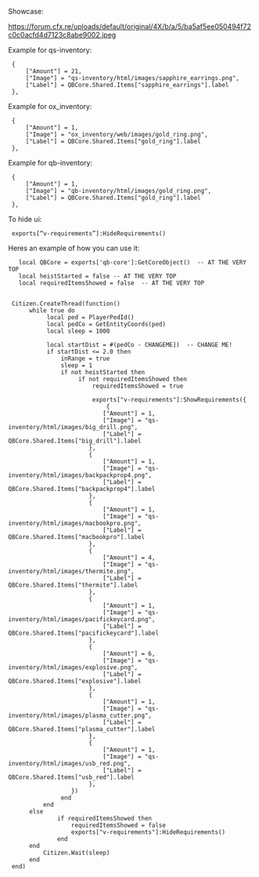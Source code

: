 Showcase:

https://forum.cfx.re/uploads/default/original/4X/b/a/5/ba5af5ee050494f72c0c0acfd4d7123c8abe9002.jpeg

Example for qs-inventory:

     {
         ["Amount"] = 21,
         ["Image"] = "qs-inventory/html/images/sapphire_earrings.png",
         ["Label"] = QBCore.Shared.Items["sapphire_earrings"].label
     },
Example for ox_inventory:

     {
         ["Amount"] = 1,
         ["Image"] = "ox_inventory/web/images/gold_ring.png",
         ["Label"] = QBCore.Shared.Items["gold_ring"].label
     },
Example for qb-inventory:

     {
         ["Amount"] = 1,
         ["Image"] = "qb-inventory/html/images/gold_ring.png",
         ["Label"] = QBCore.Shared.Items["gold_ring"].label
     },

To hide ui:

     exports[“v-requirements”]:HideRequirements()



Heres an example of how you can use it:

       local QBCore = exports['qb-core']:GetCoreObject()  -- AT THE VERY TOP
       local heistStarted = false -- AT THE VERY TOP
       local requiredItemsShowed = false  -- AT THE VERY TOP


     Citizen.CreateThread(function()
          while true do
               local ped = PlayerPedId()
               local pedCo = GetEntityCoords(ped)
               local sleep = 1000

               local startDist = #(pedCo - CHANGEME])  -- CHANGE ME!
               if startDist <= 2.0 then
                   inRange = true
                   sleep = 1
                   if not heistStarted then
                        if not requiredItemsShowed then
                            requiredItemsShowed = true
          
                            exports["v-requirements"]:ShowRequirements({
                                {
                               ["Amount"] = 1,
                               ["Image"] = "qs-inventory/html/images/big_drill.png",
                               ["Label"] = QBCore.Shared.Items["big_drill"].label
                           },
                           {
                               ["Amount"] = 1,
                               ["Image"] = "qs-inventory/html/images/backpackprop4.png",
                               ["Label"] = QBCore.Shared.Items["backpackprop4"].label
                           },
                           {
                               ["Amount"] = 1,
                               ["Image"] = "qs-inventory/html/images/macbookpro.png",
                               ["Label"] = QBCore.Shared.Items["macbookpro"].label
                           },
                           {
                               ["Amount"] = 4,
                               ["Image"] = "qs-inventory/html/images/thermite.png",
                               ["Label"] = QBCore.Shared.Items["thermite"].label
                           },
                           {
                               ["Amount"] = 1,
                               ["Image"] = "qs-inventory/html/images/pacifickeycard.png",
                               ["Label"] = QBCore.Shared.Items["pacifickeycard"].label
                           },
                           {
                               ["Amount"] = 6,
                               ["Image"] = "qs-inventory/html/images/explosive.png",
                               ["Label"] = QBCore.Shared.Items["explosive"].label
                           },
                           {
                               ["Amount"] = 1,
                               ["Image"] = "qs-inventory/html/images/plasma_cutter.png",
                               ["Label"] = QBCore.Shared.Items["plasma_cutter"].label
                           },
                           {
                               ["Amount"] = 1,
                               ["Image"] = "qs-inventory/html/images/usb_red.png",
                               ["Label"] = QBCore.Shared.Items["usb_red"].label
                           },       
                      })
                   end
              end
          else
                  if requiredItemsShowed then
                      requiredItemsShowed = false
                      exports["v-requirements"]:HideRequirements()
                  end
          end
              Citizen.Wait(sleep)
          end
     end)
